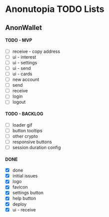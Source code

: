 # Anonutopia TODO Lists

## AnonWallet

#### TODO - MVP

- [ ] receive - copy address
- [ ] ui - interest
- [ ] ui - settings
- [ ] ui - send
- [ ] ui - cards
- [ ] new account
- [ ] send
- [ ] receive
- [ ] login
- [ ] logout

#### TODO - BACKLOG

- [ ] loader gif
- [ ] button tooltips
- [ ] other crypto
- [ ] responsive buttons
- [ ] session duration config

#### DONE

- [x] done
- [x] initial issues
- [x] logo
- [x] favicon
- [x] settings button
- [x] help button
- [x] deploy
- [x] ui - receive
